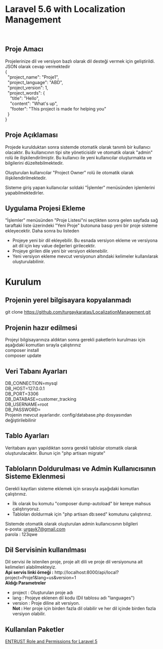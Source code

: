 # Laravel 5.6 with Localization Management
 <br>

## Proje Amacı
Projelerinize dil ve versiyon bazlı olarak dil desteği vermek için geliştirildi. JSON olarak cevap vermektedir<br>
{ <br>
&nbsp;&nbsp;"project_name": "Proje1",<br>
&nbsp;&nbsp;"project_language": "ABD",<br>
&nbsp;&nbsp;"project_version": 1,<br>
&nbsp;&nbsp;"project_words": {<br>
&nbsp;&nbsp;&nbsp;&nbsp;"title": "Hello",<br>
&nbsp;&nbsp;&nbsp;&nbsp;"content": "What's up",<br>
&nbsp;&nbsp;&nbsp;&nbsp;"footer": "This project is made for helping you"<br>
&nbsp;&nbsp;}<br>
}<br>

## Proje Açıklaması
Projede kurulduktan sonra sistemde otomatik olarak tanımlı bir kullanıcı olacaktır. Bu kullanıcının tipi site yöneticisidir ve otomatik olarak "admin" rolü ile ilişkilendirilmiştir. Bu kullanıcı ile yeni kullanıcılar oluşturmakta ve bilgilerini düzeltebilmektedir.<br>

Oluşturulan kullanıcılar "Project Owner" rolü ile otomatik olarak ilişkilendirilmektedir.<br>

Sisteme giriş yapan kullanıcılar soldaki "İşlemler" menüsünden işlemlerini yapabilmektedirler.<br>

## Uygulama Projesi Ekleme
"İşlemler" menüsünden "Proje Listesi"ni seçtikten sonra gelen sayfada sağ taraftaki liste üzerindeki "Yeni Proje" butonuna basıp yeni bir proje sisteme ekleyecektir. Daha sonra bu listeden 
* Projeye yeni bir dil ekleyebilir. Bu esnada versiyon ekleme ve versiyona ait dil için key value değerleri girilecektir.  
* Projeye girilen dile yeni bir versiyon eklenebilir.
* Yeni versiyon ekleme mevcut versiyonun altındaki kelimeler kullanılarak oluşturulabilinir.

# Kurulum
## Projenin yerel bilgisayara kopyalanmadı
git clone https://github.com/turgaykaratas/LocalizationManagement.git<br>

## Projenin hazır edilmesi
Projeyi bilgisayarınıza aldıktan sonra gerekli paketlerin kurulması için aşağıdaki komutları sırayla çalıştırınız<br>
composer install <br>
composer update <br>

## Veri Tabanı Ayarları
DB_CONNECTION=mysql <br>
DB_HOST=127.0.0.1 <br>
DB_PORT=3306 <br>
DB_DATABASE=customer_tracking <br>
DB_USERNAME=root <br>
DB_PASSWORD= <br>
Projenin mevcut ayarlarıdır. config/database.php dosyasından değiştirilebilinir<br>

## Tablo Ayarları
Veritabanı ayarı yapıldıktan sonra gerekli tablolar otomatik olarak oluşturulacaktır. Bunun için "php artisan migrate" <br>

## Tabloların Doldurulması ve Admin Kullanıcısının Sisteme Eklenmesi
Gerekli kayıtları sisteme eklemek için sırasıyla aşağıdaki komutları çalıştırınız. <br>
* İlk olarak bu komutu "composer dump-autoload" bir kereye mahsus çalıştırıyoruz.
* Tabloları doldurmak için "php artisan db:seed" komutunu çalıştırınız.<br>

Sistemde otomatik olarak oluşturulan admin kullanıcısının bilgileri <br>
e-posta: urgayk7@gmail.com <br>
parola : 123qwe<br>

## Dil Servisinin kullanılması
Dil servisi ile istenilen proje, proje alt dili ve proje dil versiyonuna ait kelimeleri alabilmekteyiz. <br>
<b>Api servis linki örneği :</b> http://localhost:8000/api/local?project=Proje1&lang=us&version=1 <br>
<b>Aldığı Parametreler</b>
* project : Oluşturulan proje adı
* lang : Projeye eklenen dil kodu (Dil tablosu adı "languages")
* version : Proje diline ait versiyon. <br>
<b>Not : </b> Her proje için birden fazla dil olabilir ve her dil içinde birden fazla versiyon olabilir.


## Kullanılan Paketler
[ENTRUST Role and Permissions for Laravel 5](https://github.com/Zizaco/entrust)